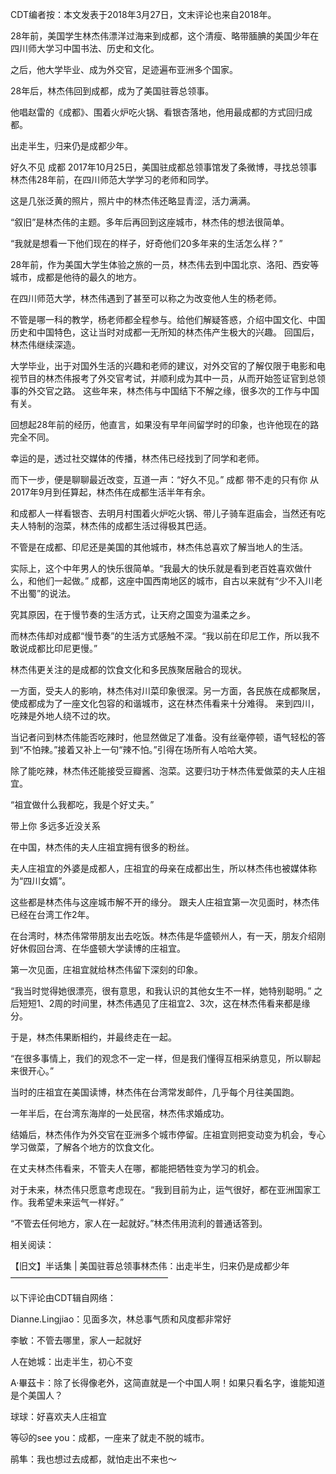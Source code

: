 CDT编者按：本文发表于2018年3月27日，文末评论也来自2018年。

28年前，美国学生林杰伟漂洋过海来到成都，这个清瘦、略带腼腆的美国少年在四川师大学习中国书法、历史和文化。

之后，他大学毕业、成为外交官，足迹遍布亚洲多个国家。

28年后，林杰伟回到成都，成为了美国驻蓉总领事。

他唱赵雷的《成都》、围着火炉吃火锅、看银杏落地，他用最成都的方式回归成都。

出走半生，归来仍是成都少年。

好久不见 成都  2017年10月25日，美国驻成都总领事馆发了条微博，寻找总领事林杰伟28年前，在四川师范大学学习的老师和同学。

这是几张泛黄的照片，照片中的林杰伟还略显青涩，活力满满。

“叙旧”是林杰伟的主题。多年后再回到这座城市，林杰伟的想法很简单。

“我就是想看一下他们现在的样子，好奇他们20多年来的生活怎么样？”

28年前，作为美国大学生体验之旅的一员，林杰伟去到中国北京、洛阳、西安等城市，成都是他待的最久的地方。

在四川师范大学，林杰伟遇到了甚至可以称之为改变他人生的杨老师。

不管是哪一科的教学，杨老师都全程参与。给他们解疑答惑，介绍中国文化、中国历史和中国特色，这让当时对成都一无所知的林杰伟产生极大的兴趣。 回国后，林杰伟继续深造。

大学毕业，出于对国外生活的兴趣和老师的建议，对外交官的了解仅限于电影和电视节目的林杰伟报考了外交官考试，并顺利成为其中一员，从而开始签证官到总领事的外交官之路。 这些年来，林杰伟与中国结下不解之缘，很多次的工作与中国有关。

回想起28年前的经历，他直言，如果没有早年间留学时的印象，也许他现在的路完全不同。

幸运的是，透过社交媒体的传播，林杰伟已经找到了同学和老师。

而下一步，便是聊聊最近改变，互道一声：“好久不见。” 成都 带不走的只有你 从2017年9月到任算起，林杰伟在成都生活半年有余。

和成都人一样看银杏、去明月村围着火炉吃火锅、带儿子骑车逛庙会，当然还有吃夫人特制的泡菜，林杰伟的成都生活过得极其巴适。

不管是在成都、印尼还是美国的其他城市，林杰伟总喜欢了解当地人的生活。

实际上，这个中年男人的快乐很简单。“我最大的快乐就是看到老百姓喜欢做什么，和他们一起做。” 成都，这座中国西南地区的城市，自古以来就有“少不入川老不出蜀”的说法。

究其原因，在于慢节奏的生活方式，让天府之国变为温柔之乡。

而林杰伟却对成都“慢节奏”的生活方式感触不深。“我以前在印尼工作，所以我不敢说成都比印尼更慢。”

林杰伟更关注的是成都的饮食文化和多民族聚居融合的现状。

一方面，受夫人的影响，林杰伟对川菜印象很深。另一方面，各民族在成都聚居，使成都成为了一座文化包容的和谐城市，这在林杰伟看来十分难得。 来到四川，吃辣是外地人绕不过的坎。

当记者问到林杰伟能否吃辣时，他显然做足了准备。没有丝毫停顿，语气轻松的答到“不怕辣。”接着又补上一句“辣不怕。”引得在场所有人哈哈大笑。

除了能吃辣，林杰伟还能接受豆瓣酱、泡菜。这要归功于林杰伟爱做菜的夫人庄祖宜。

“祖宜做什么我都吃，我是个好丈夫。”

带上你 多远多近没关系

在中国，林杰伟的夫人庄祖宜拥有很多的粉丝。

夫人庄祖宜的外婆是成都人，庄祖宜的母亲在成都出生，所以林杰伟也被媒体称为“四川女婿”。

这些都是林杰伟与这座城市解不开的缘分。 跟夫人庄祖宜第一次见面时，林杰伟已经在台湾工作2年。

在台湾时，林杰伟常带朋友出去吃饭。林杰伟是华盛顿州人，有一天，朋友介绍刚好休假回台湾、在华盛顿大学读博的庄祖宜。

第一次见面，庄祖宜就给林杰伟留下深刻的印象。

“我当时觉得她很漂亮，很有意思，和我认识的其他女生不一样，她特别聪明。” 之后短短1、2周的时间里，林杰伟遇见了庄祖宜2、3次，这在林杰伟看来都是缘分。

于是，林杰伟果断相约，并最终走在一起。

“在很多事情上，我们的观念不一定一样，但是我们懂得互相采纳意见，所以聊起来很开心。”

当时的庄祖宜在美国读博，林杰伟在台湾常发邮件，几乎每个月往美国跑。

一年半后，在台湾东海岸的一处民宿，林杰伟求婚成功。

结婚后，林杰伟作为外交官在亚洲多个城市停留。庄祖宜则把变动变为机会，专心学习做菜，了解各个地方的饮食文化。

在丈夫林杰伟看来，不管夫人在哪，都能把牺牲变为学习的机会。

对于未来，林杰伟只愿意考虑现在。“我到目前为止，运气很好，都在亚洲国家工作。我希望未来运气一样好。”

“不管去任何地方，家人在一起就好。”林杰伟用流利的普通话答到。

相关阅读：

【旧文】半话集 | 美国驻蓉总领事林杰伟：出走半生，归来仍是成都少年 ——————————————————

以下评论由CDT辑自网络：

Dianne.Lingjiao：见面多次，林总事气质和风度都非常好

李敏：不管去哪里，家人一起就好

人在她城：出走半生，初心不变

A·畢茲卡：除了长得像老外，这简直就是一个中国人啊！如果只看名字，谁能知道是个美国人？

球球：好喜欢夫人庄祖宜

等:cat:的see you：成都，一座来了就走不脱的城市。

鹃隼：我也想过去成都，就怕走出不来也～


